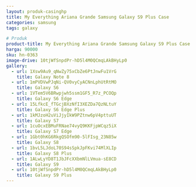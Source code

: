 ```yaml
---
layout: produk-casinghp
title: My Everything Ariana Grande Samsung Galaxy S9 Plus Case
categories: samsung
tags: galaxy

# Produk
product-title: My Everything Ariana Grande Samsung Galaxy S9 Plus Case
harga: 90000
sku: hn-0363
image-drive: 10tjWfSnpdPr-hD5l4M0QCmqLAkBHyLp0
gallery:
  - url: 1Xsw9Au9_qNwZy75xCbZe6PtJnwFu1VrG
    title: Galaxy Note 8
  - url: 1mPVDVwPJqNi-QV0vyCyACNnLphUtRtMO
    title: Galaxy S6
  - url: 1VTem5V6BRwpjwh5ssm1GF5_R7z_PCOQp
    title: Galaxy S6 Edge
  - url: 15LfkcE_fTGcjBXzNfI3XEZDa7QzNLtuY
    title: Galaxy S6 Edge Plus
  - url: 1kMJzoH2uViJjyIkW9PZtnw6pV4pttuUT
    title: Galaxy S7
  - url: 1cuOcxEBMuFRNae74vyQ9KKFjpWCqz5iX
    title: Galaxy S7 Edge
  - url: 1Gbt0hKG6RkgQSOfm90-5lFIsg_23N85w
    title: Galaxy S8
  - url: 1bvL5LJdoL70S94sSpkJpFKvi74MlXLIp
    title: Galaxy S8 Plus
  - url: 1ALwLyYD8T1JbJFcXXbmNlLVmua-sE8CD
    title: Galaxy S9
  - url: 10tjWfSnpdPr-hD5l4M0QCmqLAkBHyLp0
    title: Galaxy S9 Plus
---
```

